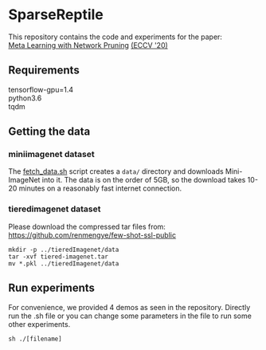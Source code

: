 # SparseReptile
 This repository contains the code and experiments for the paper:  
 [Meta Learning with Network Pruning](https://openreview.net/pdf?id=FD8fE16Zo)
 [(ECCV '20)](https://eccv2020.eu/)
 
## Requirements
tensorflow-gpu=1.4  
python3.6  
tqdm  

## Getting the data  
### miniimagenet dataset
The [fetch_data.sh](fetch_data.sh) script creates a `data/` directory and downloads Mini-ImageNet into it.
The data is on the order of 5GB, so the download takes 10-20 minutes on a reasonably fast internet connection.

### tieredimagenet dataset  
Please download the compressed tar files from: https://github.com/renmengye/few-shot-ssl-public  
```
mkdir -p ../tieredImagenet/data  
tar -xvf tiered-imagenet.tar  
mv *.pkl ../tieredImagenet/data  
```

## Run experiments
For convenience, we provided 4 demos as seen in the repository. Directly run the .sh file or you can change some parameters in the file to run some other experiments.
```
sh ./[filename]
```
